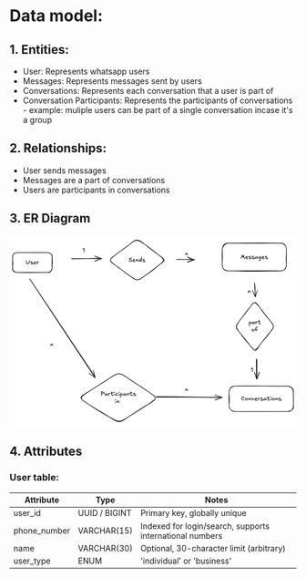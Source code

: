 # Data model:

## 1. Entities:

- User: Represents whatsapp users
- Messages: Represents messages sent by users
- Conversations: Represents each conversation that a user is part of
- Conversation Participants: Represents the participants of conversations - example: muliple users can be part of
a single conversation incase it's a group


## 2. Relationships:

- User sends messages
- Messages are a part of conversations
- Users are participants in conversations


## 3. ER Diagram
![ER Diagram](er_model.png)


## 4. Attributes    


### User table:


| Attribute                | Type          | Notes                                                    |
| ------------------------ | ------------- | -------------------------------------------------------- |
| user_id                 | UUID / BIGINT | Primary key, globally unique                             |
| phone_number            | VARCHAR(15)   | Indexed for login/search, supports international numbers |
| name | VARCHAR(30) | Optional, 30-character limit (arbitrary) |
| user_type | ENUM |'individual' or 'business'|
